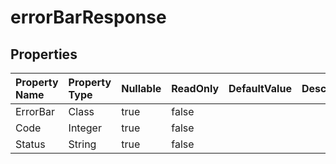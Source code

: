 # **errorBarResponse**

 

## **Properties**

| Property Name | Property Type | Nullable |  ReadOnly | DefaultValue | Description | 
| :- | :- | :- |:- |  :- | :- |
|ErrorBar|Class|true|false |  ||
|Code|Integer|true|false |  ||
|Status|String|true|false |  ||

